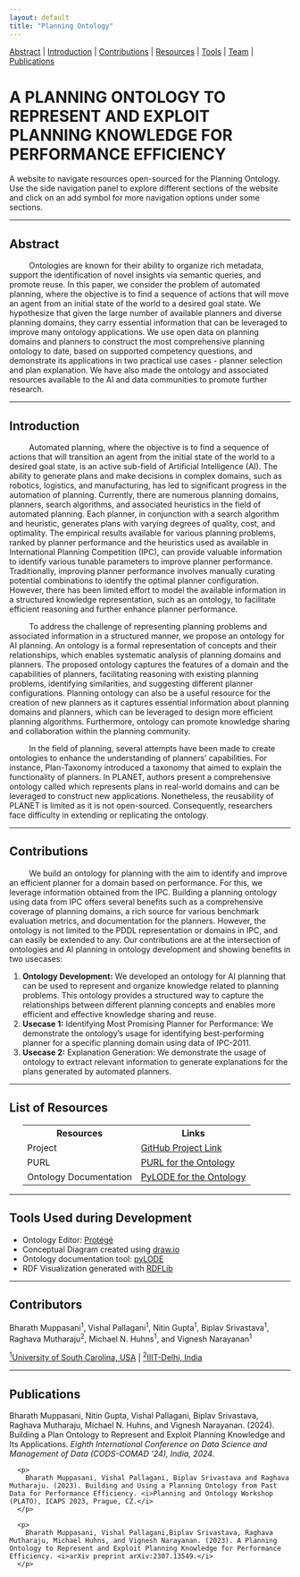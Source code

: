 ```yaml
---
layout: default
title: "Planning Ontology"
---
```


[Abstract](#abstract) | [Introduction](#introduction) | [Contributions](#contributions) | [Resources](#resources) | [Tools](#toolsused) | [Team](#contributors) | [Publications](#publications)

<h1 class="page-title" style="text-transform:uppercase;" id="header">A Planning Ontology to Represent and Exploit Planning Knowledge for Performance Efficiency</h1>

<p class="message">A website to navigate resources open-sourced for the Planning Ontology. Use the side navigation panel to explore different sections of the website and click on an add symbol for more navigation options under some sections.</p>

<hr>
<article class="mb-5" id="abstract">
<content>
  <h2>Abstract</h2>
    <p style="text-indent: 4ch">
      Ontologies are known for their ability to organize rich metadata, support the identification of novel insights via semantic queries, and promote reuse. In this paper, we consider the problem of automated planning, where the objective is to find a sequence of actions that will move an agent from an initial state of the world to a desired goal state. We hypothesize that given the large number of available planners and diverse planning domains, they carry essential information that can be leveraged to improve many ontology applications. We use open data on planning domains and planners to construct the most comprehensive planning ontology to date, based on supported competency questions, and demonstrate its applications in two practical use cases - planner selection and plan explanation. We have also made the ontology and associated resources available to the AI and data communities to promote further research.
    </p>

 </content>

<hr>
<article class="mb-5" id="introduction">
<content>
  <h2>Introduction</h2>
    <p style="text-indent: 4ch">
    Automated planning, where the objective is to find a sequence of actions that will transition an agent from the initial state of the world to a desired goal state, is an active sub-field of Artificial Intelligence (AI). The ability to generate plans and make decisions in complex domains, such as robotics, logistics, and manufacturing, has led to significant progress in the automation of planning. Currently, there are numerous planning domains, planners, search algorithms, and associated heuristics in the field of automated planning. Each planner, in conjunction with a search algorithm and heuristic, generates plans with varying degrees of quality, cost, and optimality. The empirical results available for various planning problems, ranked by planner performance and the heuristics used as available in International Planning Competition (IPC), can provide valuable information to identify various tunable parameters to improve planner performance. Traditionally, improving planner performance involves manually curating potential combinations to identify the optimal planner configuration. However, there has been limited effort to model the available information in a structured knowledge representation, such as an ontology, to facilitate efficient reasoning and further enhance planner performance.
    </p>
    <p style="text-indent: 4ch">
      To address the challenge of representing planning problems and associated information in a structured manner, we propose an ontology for AI planning. An ontology is a formal representation of concepts and their relationships, which enables systematic analysis of planning domains and planners. The proposed ontology captures the features of a domain and the capabilities of planners, facilitating reasoning with existing planning problems, identifying similarities, and suggesting different planner configurations. Planning ontology can also be a useful resource for the creation of new planners as it captures essential information about planning domains and planners, which can be leveraged to design more efficient planning algorithms. Furthermore, ontology can promote knowledge sharing and collaboration within the planning community.
    </p>
    <p style="text-indent: 4ch">
      In the field of planning, several attempts have been made to create ontologies to enhance the understanding of planners’ capabilities. For instance, Plan-Taxonomy introduced a taxonomy that aimed to explain the functionality of planners. In PLANET, authors present a comprehensive ontology called which represents plans in real-world domains and can be leveraged to construct new applications. Nonetheless, the reusability of PLANET is limited as it is not open-sourced. Consequently, researchers face difficulty in extending or replicating the ontology.
    </p>
 </content>

<hr>
<article class="mb-5" id="contributions">
<content>
  <h2>Contributions</h2>
    <p style="text-indent: 4ch">
      We build an ontology for planning with the aim to identify and improve an efficient planner for a domain based on performance. For this, we leverage information obtained from the IPC. Building a planning ontology using data from IPC offers several benefits such as a comprehensive coverage of planning domains, a rich source for various benchmark evaluation metrics, and documentation for the planners. However, the ontology is not limited to the PDDL representation or domains in IPC, and can easily be extended to any. Our contributions are at the intersection of ontologies and AI planning in ontology development and showing benefits in two usecases:
      <ol>
        <li>
          <b>Ontology Development:</b> We developed an ontology for AI planning that can be used to represent and organize knowledge related to planning problems. This ontology provides a structured way to capture the relationships between different planning concepts and enables more efficient and effective knowledge sharing and reuse.
        </li>
        <li>
          <b>Usecase 1:</b> Identifying Most Promising Planner for Performance: We demonstrate the ontology’s usage for identifying best-performing planner for a specific planning domain using data of IPC-2011.
        </li>
        <li>
          <b>Usecase 2:</b> Explanation Generation: We demonstrate the usage of ontology to extract relevant information to generate explanations for the plans generated by automated planners.
        </li>
      </ol>
    </p>
 </content>

<hr>
<article class="mb-5" id="resources">
<content>
<h2>List of Resources </h2>
<ul>
 <table style="width:100%">
  <tr>
    <th>Resources</th>
    <th>Links</th> 
  </tr>  
  <tr>
    <td>Project</td>
    <td><a href="https://github.com/ai4society/planning-ontology">GitHub Project Link</a> </td> 
  </tr>
  <tr>
    <td>PURL</td>
    <td><a href="https://raw.githack.com/BharathMuppasani/AI-Planning-Ontology/main/documentation/ontology_documentation.html">PURL for the Ontology</a> </td> 
  </tr>
  <tr>
    <td>Ontology Documentation</td>
    <td><a href="https://purl.org/ai4s/ontology/planning">PyLODE for the Ontology</a> </td> 
  </tr>
</table>
</ul>
</content>
 
<hr>
<article class="mb-5" id="toolsused">
<content>
<h2>Tools Used during Development</h2>
  <ul>
  <li>Ontology Editor: <a href="https://protege.stanford.edu/">Protégé</a></li>
  <li>Conceptual Diagram created using <a href="https://app.diagrams.net/">draw.io</a></li>
  <li>Ontology documentation tool: <a href="https://github.com/RDFLib/pyLODE">pyLODE</a></li>
  <li>RDF Visualization generated with <a href="https://rdflib.readthedocs.io/en/stable/">RDFLib</a></li>
  </ul>
</content>

<hr>   
<article class="mb-5" id="contributors">
<content>
  <h2>Contributors</h2>
   Bharath Muppasani<sup>1</sup>, 
   Vishal Pallagani<sup>1</sup>, 
   Nitin Gupta<sup>1</sup>, 
   Biplav Srivastava<sup>1</sup>,
   Raghava Mutharaju<sup>2</sup>, 
   Michael N. Huhns<sup>1</sup>, and 
   Vignesh Narayanan<sup>1</sup>
<p>
  <a href="https://sc.edu/"><sup>1</sup>University of South Carolina, USA</a> | 
  <a href="https://iiitd.ac.in/"><sup>2</sup>IIIT-Delhi, India</a>
</p>
</content>

<hr>
<article class="mb-5" id="publications">
<content>
  <h2>Publications</h2>
      <p>        
        Bharath Muppasani, Nitin Gupta, Vishal Pallagani, Biplav Srivastava, Raghava Mutharaju, Michael N. Huhns, and Vignesh Narayanan. (2024). Building a Plan Ontology to Represent and Exploit Planning Knowledge and Its Applications. <i>Eighth International Conference on Data Science and Management of Data (CODS-COMAD '24), India, 2024.</i>
      </p>
      
      <p>        
        Bharath Muppasani, Vishal Pallagani, Biplav Srivastava and Raghava Mutharaju. (2023). Building and Using a Planning Ontology from Past Data for Performance Efficiency. <i>Planning and Ontology Workshop (PLATO), ICAPS 2023, Prague, CZ.</i>
      </p>

      <p>
        Bharath Muppasani, Vishal Pallagani,Biplav Srivastava, Raghava Mutharaju, Michael Huhns, and Vignesh Narayanan. (2023). A Planning Ontology to Represent and Exploit Planning Knowledge for Performance Efficiency. <i>arXiv preprint arXiv:2307.13549.</i>
      </p>

</content>
